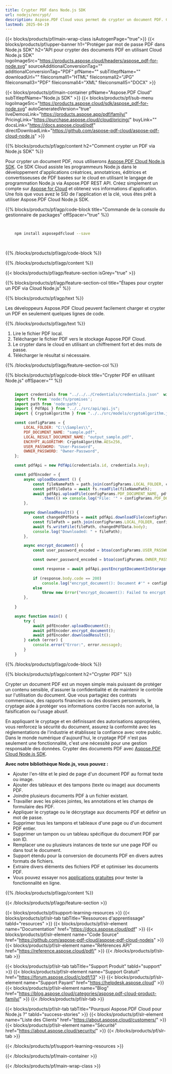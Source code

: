 ```yaml
---
title: Crypter PDF dans Node.js SDK
url: nodejs/encrypt/
description: Aspose.PDF Cloud vous permet de crypter un document PDF. Consultez le code source Node.js pour crypter un fichier PDF.
lastmod: 2025-04-19
---
```


{{< blocks/products/pf/main-wrap-class isAutogenPage="true">}}
{{< blocks/products/pf/upper-banner h1="Protéger par mot de passe PDF dans Node.js SDK" h2="API pour crypter des documents PDF en utilisant Cloud Node.js SDK" logoImageSrc="https://products.aspose.cloud/headers/aspose_pdf-for-node.svg" sourceAdditionalConversionTag="" additionalConversionTag="PDF" pfName="" subTitlepfName="" downloadUrl="" fileiconsmall1="HTML" fileiconsmall2="JPG" fileiconsmall3="PDF" fileiconsmall4="XML" fileiconsmall5="DOCX" >}}

{{< blocks/products/pf/main-container pfName="Aspose.PDF Cloud" subTitlepfName="Node.js SDK" >}}
{{< blocks/products/pf/sub-menu logoImageSrc="https://products.aspose.cloud/sdk/aspose_pdf-for-node.svg"
autoGeneratedVersion="true"
liveDemosLink="https://products.aspose.app/pdf/family/" PricingLink="https://purchase.aspose.cloud/cloud/pricing/" buyLink="" docsLink="https://docs.aspose.cloud/pdf"  directDownloadLink="https://github.com/aspose-pdf-cloud/aspose-pdf-cloud-node.js" >}}

{{% blocks/products/pf/agp/content h2="Comment crypter un PDF via Node.js SDK" %}}

Pour crypter un document PDF, nous utiliserons
[Aspose.PDF Cloud Node.js SDK](https://products.aspose.cloud/pdf/nodejs/). Ce SDK Cloud assiste les programmeurs Node.js dans le développement d'applications créatrices, annotatrices, éditrices et convertisseuses de PDF basées sur le cloud en utilisant le langage de programmation Node.js via Aspose.PDF REST API. Créez simplement un compte sur [Aspose for Cloud](https://dashboard.aspose.cloud/#/apps) et obtenez vos informations d'application. Une fois que vous avez le SID de l'application et la clé, vous êtes prêt à utiliser Aspose.PDF Cloud Node.js SDK.

{{% blocks/products/pf/agp/code-block title="Commande de la console du gestionnaire de packages" offSpacer="true" %}}

```bash

     
    npm install asposepdfcloud --save
     
     

```

{{% /blocks/products/pf/agp/code-block %}}

{{% /blocks/products/pf/agp/content %}}

{{< blocks/products/pf/agp/feature-section isGrey="true" >}}

{{% blocks/products/pf/agp/feature-section-col title="Étapes pour crypter un PDF via Cloud Node.js" %}}

{{% blocks/products/pf/agp/text %}}

Les développeurs Aspose.PDF Cloud peuvent facilement charger et crypter un PDF en seulement quelques lignes de code.

{{% /blocks/products/pf/agp/text %}}

1. Lire le fichier PDF local.
1. Télécharger le fichier PDF vers le stockage Aspose.PDF Cloud.
1. Le crypter dans le cloud en utilisant un chiffrement fort et des mots de passe.
1. Télécharger le résultat si nécessaire.

{{% /blocks/products/pf/agp/feature-section-col %}}

{{% blocks/products/pf/agp/code-block title="Crypter PDF en utilisant Node.js" offSpacer="" %}}

```js

    import credentials from "../../../Credentials/credentials.json"  with { type: "json" };    // json-file in this format: { "id": "*****", "key": "*******" }
    import fs from 'node:fs/promises';
    import path from 'node:path';
    import { PdfApi } from "../../src/api/api.js";
    import { CryptoAlgorithm } from "../../src/models/cryptoAlgorithm.js";

    const configParams = {
        LOCAL_FOLDER: "C:\\Samples\\",
        PDF_DOCUMENT_NAME: "sample.pdf",
        LOCAL_RESULT_DOCUMENT_NAME: "output_sample.pdf",
        ENCRYPT_ALGORITHM: CryptoAlgorithm.AESx256,
        USER_PASSWORD: "User-Password",
        OWNER_PASSWORD: "Owner-Password",
    };

    const pdfApi = new PdfApi(credentials.id, credentials.key);

    const pdfEncoder = {
        async uploadDocument () {
            const fileNamePath = path.join(configParams.LOCAL_FOLDER, configParams.PDF_DOCUMENT_NAME);
            const pdfFileData = await fs.readFile(fileNamePath);
            await pdfApi.uploadFile(configParams.PDF_DOCUMENT_NAME, pdfFileData)
                .then(() => console.log("File: '" + configParams.PDF_DOCUMENT_NAME +"' successfully uploaded."));
        },

        async downloadResult() {
            const changedPdfData = await pdfApi.downloadFile(configParams.PDF_DOCUMENT_NAME);
            const filePath = path.join(configParams.LOCAL_FOLDER, configParams.LOCAL_RESULT_DOCUMENT_NAME);
            await fs.writeFile(filePath, changedPdfData.body);
            console.log("Downloaded: " + filePath);
        },

        async encrypt_document() {
            const user_password_encoded = btoa(configParams.USER_PASSWORD)

            const owner_password_encoded = btoa(configParams.OWNER_PASSWORD)

            const response = await pdfApi.postEncryptDocumentInStorage(configParams.PDF_DOCUMENT_NAME, user_password_encoded, owner_password_encoded, configParams.ENCRYPT_ALGORITHM);
            
            if (response.body.code == 200)
                console.log("encrypt_document(): Document #'" + configParams.PDF_DOCUMENT_NAME + "' successfully encrypted.")
            else
                throw new Error("encrypt_document(): Failed to encrypt document #'" + configParams.PDF_DOCUMENT_NAME + "'. Response code: {" + response.code + "}")
        },
        
    }

    async function main() {
        try {
            await pdfEncoder.uploadDocument();
            await pdfEncoder.encrypt_document();
            await pdfEncoder.downloadResult();
        } catch (error) {
            console.error("Error:", error.message);
        }
    }
```

{{% /blocks/products/pf/agp/code-block %}}

{{% blocks/products/pf/agp/content h2="Crypter PDF" %}}

Crypter un document PDF est un moyen simple mais puissant de protéger un contenu sensible, d'assurer la confidentialité et de maintenir le contrôle sur l'utilisation du document. Que vous partagiez des contrats commerciaux, des rapports financiers ou des dossiers personnels, le cryptage aide à protéger vos informations contre l'accès non autorisé, la falsification ou l'usage abusif.

En appliquant le cryptage et en définissant des autorisations appropriées, vous renforcez la sécurité du document, assurez la conformité avec les réglementations de l'industrie et établissez la confiance avec votre public. Dans le monde numérique d'aujourd'hui, le cryptage PDF n'est pas seulement une fonctionnalité, c'est une nécessité pour une gestion responsable des données.
Crypter des documents PDF avec [Aspose.PDF Cloud Node.js SDK](https://products.aspose.cloud/pdf/nodejs/).

**Avec notre bibliothèque Node.js, vous pouvez :**

+ Ajouter l'en-tête et le pied de page d'un document PDF au format texte ou image.
+ Ajouter des tableaux et des tampons (texte ou image) aux documents PDF.
+ Joindre plusieurs documents PDF à un fichier existant.
+ Travailler avec les pièces jointes, les annotations et les champs de formulaire des PDF.
+ Appliquer le cryptage ou le décryptage aux documents PDF et définir un mot de passe.
+ Supprimer tous les tampons et tableaux d'une page ou d'un document PDF entier.
+ Supprimer un tampon ou un tableau spécifique du document PDF par son ID.
+ Remplacer une ou plusieurs instances de texte sur une page PDF ou dans tout le document.
+ Support étendu pour la conversion de documents PDF en divers autres formats de fichiers.
+ Extraire divers éléments des fichiers PDF et optimiser les documents PDF.
+ Vous pouvez essayer nos [applications gratuites](https://products.aspose.app/pdf/family/) pour tester la fonctionnalité en ligne.

{{% /blocks/products/pf/agp/content %}}

{{< /blocks/products/pf/agp/feature-section >}}

{{< blocks/products/pf/support-learning-resources >}}
{{< blocks/products/pf/slr-tab tabTitle="Ressources d'apprentissage" tabId="resources" >}}
{{< blocks/products/pf/slr-element name="Documentation" href="https://docs.aspose.cloud/pdf" >}}
{{< blocks/products/pf/slr-element name="Code Source" href="https://github.com/aspose-pdf-cloud/aspose-pdf-cloud-nodejs" >}}
{{< blocks/products/pf/slr-element name="Références API" href="https://reference.aspose.cloud/pdf/" >}}
{{< /blocks/products/pf/slr-tab >}}

{{< blocks/products/pf/slr-tab tabTitle="Support Produit" tabId="support" >}}
{{< blocks/products/pf/slr-element name="Support Gratuit" href="https://forum.aspose.cloud/c/pdf/13" >}}
{{< blocks/products/pf/slr-element name="Support Payant" href="https://helpdesk.aspose.cloud" >}}
{{< blocks/products/pf/slr-element name="Blog" href="https://blog.aspose.cloud/categories/aspose.pdf-cloud-product-family/" >}}
{{< /blocks/products/pf/slr-tab >}}

{{< blocks/products/pf/slr-tab tabTitle="Pourquoi Aspose.PDF Cloud pour Node.js ?" tabId="success-stories" >}}
{{< blocks/products/pf/slr-element name="Liste des Clients" href="https://about.aspose.cloud/customers/" >}}
{{< blocks/products/pf/slr-element name="Sécurité" href="https://about.aspose.cloud/security/" >}}
{{< /blocks/products/pf/slr-tab >}}

{{< /blocks/products/pf/support-learning-resources >}}

<!-- aboutfile Ends -->

{{< /blocks/products/pf/main-container >}}

{{< /blocks/products/pf/main-wrap-class >}}



